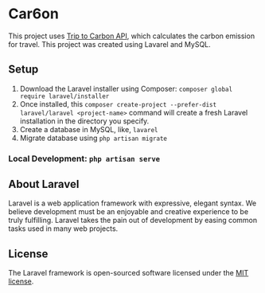 # Car6on
This project uses <a href="https://triptocarbon.com/">Trip to Carbon API</a>, which calculates the carbon emission for travel. This project was created using Lavarel and MySQL.

## Setup
1. Download the Laravel installer using Composer: `composer global require laravel/installer`
2. Once installed, this `composer create-project --prefer-dist laravel/laravel <project-name>` command will create a fresh Laravel installation in the directory you specify.
3. Create a database in MySQL, like, `lavarel`
4. Migrate database using `php artisan migrate`

### Local Development: `php artisan serve`

## About Laravel

Laravel is a web application framework with expressive, elegant syntax. We believe development must be an enjoyable and creative experience to be truly fulfilling. Laravel takes the pain out of development by easing common tasks used in many web projects.

## License

The Laravel framework is open-sourced software licensed under the [MIT license](https://opensource.org/licenses/MIT).
